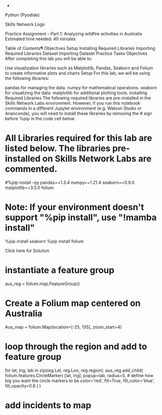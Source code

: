 
-


Python (Pyodide)

Skills Network Logo

Practice Assignment - Part 1: Analyzing wildfire activities in Australia
Estimated time needed: 40 minutes

Table of Contents¶
Objectives
Setup
Installing Required Libraries
Importing Required Libraries
Dataset
Importing Dataset
Practice Tasks
Objectives
After completing this lab you will be able to:

Use visualization libraries such as Matplotlib, Pandas, Seaborn and Folium to create informative plots and charts
Setup
For this lab, we will be using the following libraries:

pandas for managing the data.
numpy for mathematical operations.
seaborn for visualizing the data.
matplotlib for additional plotting tools.
Installing Required Libraries
The following required libraries are pre-installed in the Skills Network Labs environment. However, if you run this notebook commands in a different Jupyter environment (e.g. Watson Studio or Ananconda), you will need to install these libraries by removing the # sign before %pip in the code cell below.

# All Libraries required for this lab are listed below. The libraries pre-installed on Skills Network Labs are commented.
#%pip install -qy pandas==1.3.4 numpy==1.21.4 seaborn==0.9.0 matplotlib==3.5.0 folium
# Note: If your environment doesn't support "%pip install", use "!mamba install"
%pip install seaborn
%pip install folium






Click here for Solution
# instantiate a feature group 
aus_reg = folium.map.FeatureGroup()

# Create a Folium map centered on Australia
Aus_map = folium.Map(location=[-25, 135], zoom_start=4)

# loop through the region and add to feature group
for lat, lng, lab in zip(reg.Lat, reg.Lon, reg.region):
    aus_reg.add_child(
        folium.features.CircleMarker(
            [lat, lng],
            popup=lab,
            radius=5, # define how big you want the circle markers to be
            color='red',
            fill=True,
            fill_color='blue',
            fill_opacity=0.6
        )
    )

# add incidents to map